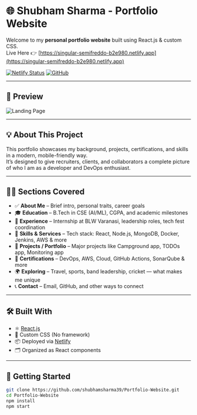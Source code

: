 # 🌐 Shubham Sharma - Portfolio Website

Welcome to my **personal portfolio website** built using React.js & custom CSS.  
Live Here 👉 [https://singular-semifreddo-b2e980.netlify.app](https://singular-semifreddo-b2e980.netlify.app)

[![Netlify Status](https://api.netlify.com/api/v1/badges/9b4909ef-905e-4bc5-b5d7-1234567890de/deploy-status)](https://app.netlify.com/sites/singular-semifreddo-b2e980/deploys)
[![GitHub](https://img.shields.io/badge/GitHub-shubhamsharma39-181717?style=flat&logo=github)](https://github.com/shubhamsharma39)

---

## 📸 Preview

![Landing Page](https://github.com/aadepeng/portfolio_1/blob/main/Portfolio.png?raw=true)

---

## 💡 About This Project

This portfolio showcases my background, projects, certifications, and skills in a modern, mobile-friendly way.  
It’s designed to give recruiters, clients, and collaborators a complete picture of who I am as a developer and DevOps enthusiast.

---

## 🧑‍💻 Sections Covered

- ✅ **About Me** – Brief intro, personal traits, career goals
- 🎓 **Education** – B.Tech in CSE (AI/ML), CGPA, and academic milestones
- 💼 **Experience** – Internship at BLW Varanasi, leadership roles, tech fest coordination
- 🧰 **Skills & Services** – Tech stack: React, Node.js, MongoDB, Docker, Jenkins, AWS & more
- 📂 **Projects / Portfolio** – Major projects like Campground app, TODOs app, Monitoring app
- 📜 **Certifications** – DevOps, AWS, Cloud, GitHub Actions, SonarQube & more
- 🌍 **Exploring** – Travel, sports, band leadership, cricket — what makes me unique
- 📞 **Contact** – Email, GitHub, and other ways to connect

---

## 🛠️ Built With

- ⚛️ [React.js](https://reactjs.org/)
- 🎨 Custom CSS (No framework)
- 📦 Deployed via [Netlify](https://www.netlify.com/)
- 🗂 Organized as React components

---

## 🚀 Getting Started

```bash
git clone https://github.com/shubhamsharma39/Portfolio-Website.git
cd Portfolio-Website
npm install
npm start
